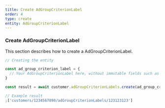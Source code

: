 ```yaml
---
title: Create AdGroupCriterionLabel
order: 4
type: create
entity: AdGroupCriterionLabel
---
```


### Create AdGroupCriterionLabel

This section describes how to create a AdGroupCriterionLabel.

```javascript
// Creating the entity

const ad_group_criterion_label = {
  // Your AdGroupCriterionLabel here, without immutable fields such as resource_name
}

const result = await customer.adGroupCriterionLabels.create(ad_group_criterion_label)
```

```javascript
// Example result
;['customers/1234567890/adGroupCriterionLabels/123123123']
```
